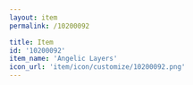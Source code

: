 ```yaml
---
layout: item
permalink: /10200092

title: Item
id: '10200092'
item_name: 'Angelic Layers'
icon_url: 'item/icon/customize/10200092.png'
---
```

